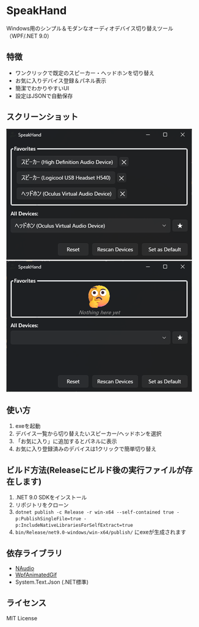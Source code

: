 # SpeakHand

Windows用のシンプル＆モダンなオーディオデバイス切り替えツール（WPF/.NET 9.0）

## 特徴

- ワンクリックで既定のスピーカー・ヘッドホンを切り替え
- お気に入りデバイス登録＆パネル表示
- 簡潔でわかりやすいUI
- 設定はJSONで自動保存

## スクリーンショット

![screenshot](screenshot1.png)  
![screenshot](screenshot2.png)  

## 使い方

1. exeを起動
2. デバイス一覧から切り替えたいスピーカー/ヘッドホンを選択
3. 「お気に入り」に追加するとパネルに表示
4. お気に入り登録済みのデバイスは1クリックで簡単切り替え

## ビルド方法(Releaseにビルド後の実行ファイルが存在します)

1. .NET 9.0 SDKをインストール
2. リポジトリをクローン
3. `dotnet publish -c Release -r win-x64 --self-contained true -p:PublishSingleFile=true -p:IncludeNativeLibrariesForSelfExtract=true`
4. `bin/Release/net9.0-windows/win-x64/publish/` にexeが生成されます

## 依存ライブラリ

- [NAudio](https://github.com/naudio/NAudio)
- [WpfAnimatedGif](https://github.com/thomaslevesque/WpfAnimatedGif)
- System.Text.Json (.NET標準)

## ライセンス

MIT License
